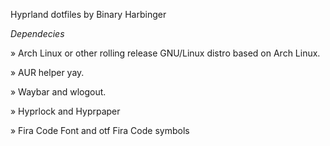 Hyprland dotfiles by Binary Harbinger

*Dependecies*
  
  » Arch Linux or other rolling release GNU/Linux distro based on Arch Linux.

  » AUR helper yay.

  » Waybar and wlogout.

  » Hyprlock and Hyprpaper

  » Fira Code Font and otf Fira Code symbols
